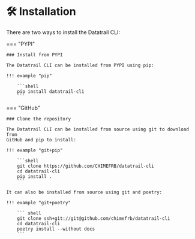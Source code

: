 # 🛠️ Installation

There are two ways to install the Datatrail CLI:

=== "PYPI"

    ### Install from PYPI

    The Datatrail CLI can be installed from PYPI using pip:

    !!! example "pip"
    
        ```shell
        pip install datatrail-cli
        ```

=== "GitHub"

    ### Clone the repository

    The Datatrail CLI can be installed from source using git to download from
    GitHub and pip to install:

    !!! example "git+pip"
    
        ```shell
        git clone https://github.com/CHIMEFRB/datatrail-cli
        cd datatrail-cli
        pip install .
        ```

    It can also be installed from source using git and poetry:

    !!! example "git+poetry"

        ``` shell
        git clone ssh+git://git@github.com/chimefrb/datatrail-cli
        cd datatrail-cli
        poetry install --without docs
        ```
